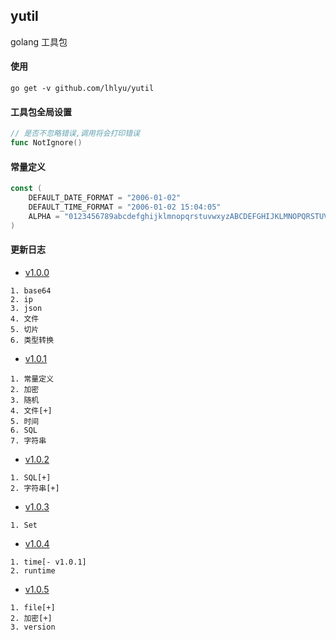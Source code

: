 ## yutil

golang 工具包

#### 使用

`go get -v github.com/lhlyu/yutil`

#### 工具包全局设置

```go
// 是否不忽略错误,调用将会打印错误
func NotIgnore()
```

#### 常量定义

```go
const (
	DEFAULT_DATE_FORMAT = "2006-01-02"
	DEFAULT_TIME_FORMAT = "2006-01-02 15:04:05"
	ALPHA = "0123456789abcdefghijklmnopqrstuvwxyzABCDEFGHIJKLMNOPQRSTUVWXYZ_"
)
```

#### 更新日志

- [v1.0.0](./changelogs/v1.0.0.md) 

```text
1. base64   
2. ip       
3. json     
4. 文件     
5. 切片      
6. 类型转换
```

- [v1.0.1](./changelogs/v1.0.1.md) 

```text
1. 常量定义
2. 加密
3. 随机
4. 文件[+]
5. 时间
6. SQL
7. 字符串
```

- [v1.0.2](./changelogs/v1.0.2.md) 

```text
1. SQL[+]
2. 字符串[+]
```

- [v1.0.3](./changelogs/v1.0.3.md) 

```text
1. Set
```

- [v1.0.4](./changelogs/v1.0.4.md) 

```text
1. time[- v1.0.1]
2. runtime
```

- [v1.0.5](./changelogs/v1.0.5.md)

```text
1. file[+]
2. 加密[+]
3. version
``` 